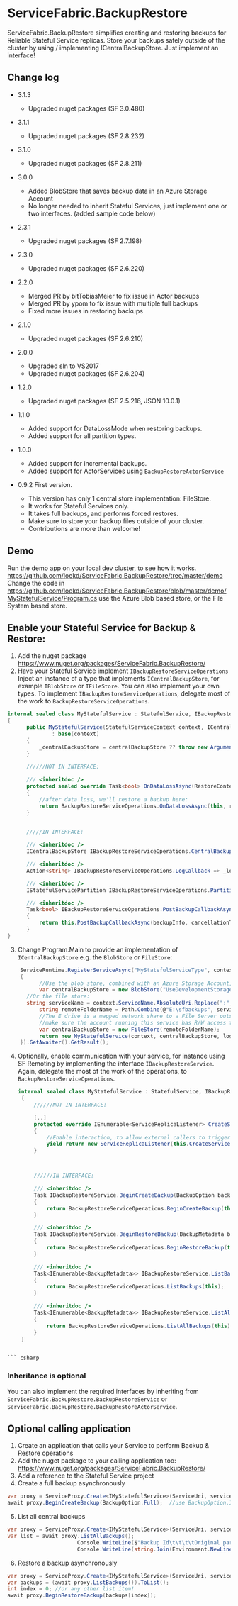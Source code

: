 # ServiceFabric.BackupRestore
ServiceFabric.BackupRestore simplifies creating and restoring backups for Reliable Stateful Service replicas. Store your backups safely outside of the cluster by using / implementing ICentralBackupStore.
Just implement an interface!

## Change log
- 3.1.3
	- Upgraded nuget packages (SF 3.0.480) 

- 3.1.1
	- Upgraded nuget packages (SF 2.8.232)

- 3.1.0
	- Upgraded nuget packages (SF 2.8.211)

- 3.0.0
	- Added BlobStore that saves backup data in an Azure Storage Account
	- No longer needed to inherit Stateful Services, just implement one or two interfaces. (added sample code below)

- 2.3.1 
	- Upgraded nuget packages (SF 2.7.198)

- 2.3.0
	- Upgraded nuget packages (SF 2.6.220)

- 2.2.0
	- Merged PR by bitTobiasMeier to fix issue in Actor backups
	- Merged PR by ypom to fix issue with multiple full backups
	- Fixed more issues in restoring backups 

- 2.1.0
	- Upgraded nuget packages (SF 2.6.210)

- 2.0.0
	- Upgraded sln to VS2017
	- Upgraded nuget packages (SF 2.6.204)

- 1.2.0
	- Upgraded nuget packages (SF 2.5.216, JSON 10.0.1)

- 1.1.0 
	- Added support for DataLossMode when restoring backups.
	- Added support for all partition types.

- 1.0.0 
	- Added support for incremental backups.
	- Added support for ActorServices using `BackupRestoreActorService`

- 0.9.2 First version. 
  - This version has only 1 central store implementation: FileStore.
  - It works for Stateful Services only.
  - It takes full backups, and performs forced restores.
  - Make sure to store your backup files outside of your cluster. 
  - Contributions are more than welcome! 

## Demo
Run the demo app on your local dev cluster, to see how it works.
https://github.com/loekd/ServiceFabric.BackupRestore/tree/master/demo
Change the code in https://github.com/loekd/ServiceFabric.BackupRestore/blob/master/demo/MyStatefulService/Program.cs use the Azure Blob based store, or the File System based store.

## Enable your Stateful Service for Backup & Restore:

1. Add the nuget package https://www.nuget.org/packages/ServiceFabric.BackupRestore/
2. Have your Stateful Service implement ```IBackupRestoreServiceOperations``` 
 Inject an instance of a type that implements `ICentralBackupStore`, for example `IBlobStore` or `IFileStore`. You can also implement your own types.
 To implement ```IBackupRestoreServiceOperations```, delegate most of the work to `BackupRestoreServiceOperations`.

  ``` csharp
  internal sealed class MyStatefulService : StatefulService, IBackupRestoreServiceOperations, IMyStatefulService
  {
		public MyStatefulService(StatefulServiceContext context, ICentralBackupStore centralBackupStore, Action<string> logCallback) 
				: base(context)
		{
			_centralBackupStore = centralBackupStore ?? throw new ArgumentNullException(nameof(centralBackupStore));
		}

		//////NOT IN INTERFACE:
		
		/// <inheritdoc />
        protected sealed override Task<bool> OnDataLossAsync(RestoreContext restoreCtx, CancellationToken cancellationToken)
        {
            //after data loss, we'll restore a backup here:
            return BackupRestoreServiceOperations.OnDataLossAsync(this, restoreCtx, cancellationToken);
        }

		
		/////IN INTERFACE: 

		/// <inheritdoc />
		ICentralBackupStore IBackupRestoreServiceOperations.CentralBackupStore => _centralBackupStore;

        /// <inheritdoc />
        Action<string> IBackupRestoreServiceOperations.LogCallback => _logCallback;

        /// <inheritdoc />
        IStatefulServicePartition IBackupRestoreServiceOperations.Partition => Partition;

        /// <inheritdoc />
        Task<bool> IBackupRestoreServiceOperations.PostBackupCallbackAsync(BackupInfo backupInfo, CancellationToken cancellationToken)
        {
            return this.PostBackupCallbackAsync(backupInfo, cancellationToken);
        }
  }
  ```
3. Change Program.Main to provide an implementation of ```ICentralBackupStore``` e.g. the `BlobStore` or `FileStore`:

``` csharp
    ServiceRuntime.RegisterServiceAsync("MyStatefulServiceType", context =>
    {       
          //Use the blob store, combined with an Azure Storage Account, or the Storage Emulator for testing.	 
      	  var centralBackupStore = new BlobStore("UseDevelopmentStorage=true", serviceName);
	  //Or the file store:
	  string serviceName = context.ServiceName.AbsoluteUri.Replace(":", string.Empty).Replace("/", "-");
          string remoteFolderName = Path.Combine(@"E:\sfbackups", serviceName);
          //The E drive is a mapped network share to a File Server outside of the cluster here.
          //make sure the account running this service has R/W access to that location.
          var centralBackupStore = new FileStore(remoteFolderName);
          return new MyStatefulService(context, centralBackupStore, log => ServiceEventSource.Current.ServiceMessage(context, log)); 
    }).GetAwaiter().GetResult();
```  
   
4. Optionally, enable communication with your service, for instance using SF Remoting by implementing the interface `IBackupRestoreService`.
Again, delegate the most of the work of the operations, to `BackupRestoreServiceOperations`.

   ``` csharp
   internal sealed class MyStatefulService : StatefulService, IBackupRestoreServiceOperations, IMyStatefulService, IBackupRestoreService
    {
		//////NOT IN INTERFACE:

		[..]
  		protected override IEnumerable<ServiceReplicaListener> CreateServiceReplicaListeners()
		{
			//Enable interaction, to allow external callers to trigger backups and restores, by using Service Remoting through IBackupRestoreService
			yield return new ServiceReplicaListener(this.CreateServiceRemotingListener, BackupRestoreService.BackupRestoreServiceEndpointName);
		}



		//////IN INTERFACE:

		/// <inheritdoc />
        Task IBackupRestoreService.BeginCreateBackup(BackupOption backupOption)
        {
            return BackupRestoreServiceOperations.BeginCreateBackup(this, backupOption);
        }

        /// <inheritdoc />
        Task IBackupRestoreService.BeginRestoreBackup(BackupMetadata backupMetadata, DataLossMode dataLossMode)
        {
            return BackupRestoreServiceOperations.BeginRestoreBackup(this, backupMetadata, dataLossMode);
        }

        /// <inheritdoc />
        Task<IEnumerable<BackupMetadata>> IBackupRestoreService.ListBackups()
        {
            return BackupRestoreServiceOperations.ListBackups(this);
        }

        /// <inheritdoc />
        Task<IEnumerable<BackupMetadata>> IBackupRestoreService.ListAllBackups()
        {
            return BackupRestoreServiceOperations.ListAllBackups(this);
        }
    }
```

``` csharp
```

### Inheritance is optional

You can also implement the required interfaces by inheriting from `ServiceFabric.BackupRestore.BackupRestoreService` or `ServiceFabric.BackupRestore.BackupRestoreActorService`.

  
## Optional calling application

1. Create an application that calls your Service to perform Backup & Restore operations
2. Add the nuget package to your calling application too:  https://www.nuget.org/packages/ServiceFabric.BackupRestore/
3. Add a reference to the Stateful Service project
4. Create a full backup asynchronously

  ``` csharp
  var proxy = ServiceProxy.Create<IMyStatefulService>(ServiceUri, servicePartitionKey);
  await proxy.BeginCreateBackup(BackupOption.Full);  //use BackupOption.Incremental for incremental backup
  ```
5. List all central backups
 
  ``` csharp
  var proxy = ServiceProxy.Create<IMyStatefulService>(ServiceUri, servicePartitionKey);
  var list = await proxy.ListAllBackups();
						Console.WriteLine($"Backup Id\t\t\t\tOriginal partition");
						Console.WriteLine(string.Join(Environment.NewLine, list.Select(data => $"             {data.BackupId}\t{data.OriginalServicePartitionId}")));
  ```
6. Restore a backup asynchronously
 
  ``` csharp
  var proxy = ServiceProxy.Create<IMyStatefulService>(ServiceUri, servicePartitionKey);
  var backups = (await proxy.ListBackups()).ToList();
  int index = 0; //or any other list item!
  await proxy.BeginRestoreBackup(backups[index]);
  ```

